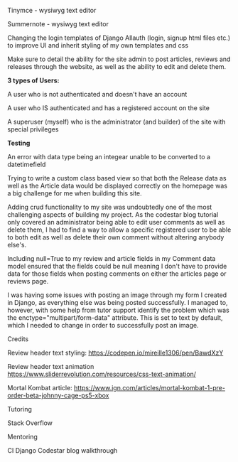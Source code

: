 Tinymce - wysiwyg text editor

Summernote - wysiwyg text editor

Changing the login templates of Django Allauth (login, signup html files etc.) to improve UI and inherit styling of my own templates and css

Make sure to detail the ability for the site admin to post articles, reviews and releases through the website, as well as the ability to edit and delete them.

**3 types of Users:**

A user who is not authenticated and doesn't have an account

A user who IS authenticated and has a registered account on the site

A superuser (myself) who is the administrator (and builder) of the site with special privileges

**Testing**

An error with data type being an integear unable to be converted to a datetimefield

Trying to write a custom class based view so that both the Release data as well as the Article data would be displayed correctly on the homepage was a big challenge for me when building this site. 

Adding crud functionality to my site was undoubtedly one of the most challenging aspects of building my project. As the  codestar blog tutorial only covered an administrator being able to edit user comments as well as delete them, I had to find a way to allow a specific registered user to be able to both edit as well as delete their own comment without altering anybody else's. 


Including null=True to my review and article fields in my Comment data model ensured that the fields could be null meaning I don't have to provide data for those fields when posting comments on either the articles page or reviews page.


I was having some issues with posting an image through my form I created in Django, as everything else was being posted successfully. I managed to, however, with some help from tutor support identify the problem which was the enctype="multipart/form-data" attribute. This is set to text by default, which I needed to change in order to successfully post an image.


Credits

Review header text styling:
https://codepen.io/mireille1306/pen/BawdXzY

Review header text animation
https://www.sliderrevolution.com/resources/css-text-animation/

Mortal Kombat article:
https://www.ign.com/articles/mortal-kombat-1-pre-order-beta-johnny-cage-ps5-xbox

Tutoring

Stack Overflow

Mentoring

CI Django Codestar blog walkthrough
